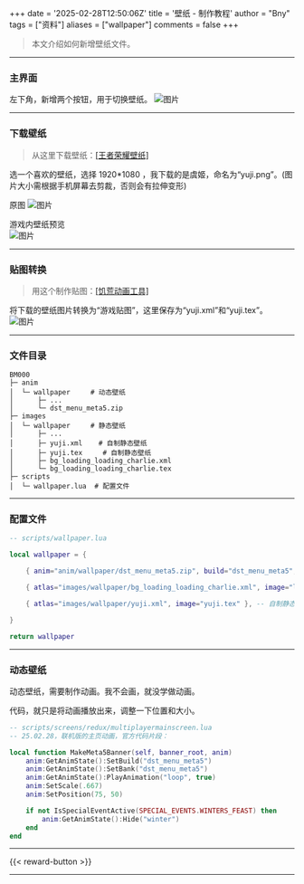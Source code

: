 +++
date = '2025-02-28T12:50:06Z'
title = '壁纸 - 制作教程'
author = "Bny"
tags = ["资料"]
aliases = ["wallpaper"]
comments = false
+++


> 本文介绍如何新增壁纸文件。

---

### 主界面

左下角，新增两个按钮，用于切换壁纸。
![图片](/img/P4fBhA3wmieFr7R.webp)

---

### 下载壁纸

> 从这里下载壁纸：[[王者荣耀壁纸]](https://pvp.qq.com/web201605/wallpaper.shtml)

选一个喜欢的壁纸，选择 1920*1080 ，我下载的是虞姬，命名为“yuji.png”。(图片大小需根据手机屏幕去剪裁，否则会有拉伸变形)  

原图
![图片](/img/v4MHC3xUAr8FyWt.webp)

游戏内壁纸预览  
![图片](/img/tBLPGvNRxAsuQlq.webp)

---

### 贴图转换

> 用这个制作贴图：[[饥荒动画工具]](https://dont-starve-anim-tool.pages.dev/src/TexTool/)  

将下载的壁纸图片转换为“游戏贴图”，这里保存为“yuji.xml”和“yuji.tex”。
![图片](/img/mB69v8zgZonOEkG.webp)

---

### 文件目录

``` shell
BM000  
├─ anim  
│  └─ wallpaper     # 动态壁纸  
│      ├─ ...  
│      └─ dst_menu_meta5.zip  
├─ images  
│  └─ wallpaper     # 静态壁纸  
│      ├─ ...  
│      ├─ yuji.xml    # 自制静态壁纸  
│      ├─ yuji.tex     # 自制静态壁纸  
│      ├─ bg_loading_loading_charlie.xml  
│      └─ bg_loading_loading_charlie.tex  
├─ scripts  
│  └─ wallpaper.lua  # 配置文件  
```

---

### 配置文件

``` lua
-- scripts/wallpaper.lua

local wallpaper = {

	{ anim="anim/wallpaper/dst_menu_meta5.zip", build="dst_menu_meta5", bank="dst_menu_meta5", fn=function(anim) anim:SetPosition(75, 0) anim:SetScale(0.85) anim:GetAnimState():Hide("winter") end }, -- 温蒂小恶魔沃尔特(隐藏冬季特效)

	{ atlas="images/wallpaper/bg_loading_loading_charlie.xml", image="loading_charlie.tex" },

	{ atlas="images/wallpaper/yuji.xml", image="yuji.tex" }, -- 自制静态壁纸

}

return wallpaper

```

---


### 动态壁纸

动态壁纸，需要制作动画。我不会画，就没学做动画。

代码，就只是将动画播放出来，调整一下位置和大小。

``` lua
-- scripts/screens/redux/multiplayermainscreen.lua
-- 25.02.28，联机版的主页动画，官方代码片段：

local function MakeMeta5Banner(self, banner_root, anim)
    anim:GetAnimState():SetBuild("dst_menu_meta5")
    anim:GetAnimState():SetBank("dst_menu_meta5")
    anim:GetAnimState():PlayAnimation("loop", true)
    anim:SetScale(.667)
    anim:SetPosition(75, 50)

    if not IsSpecialEventActive(SPECIAL_EVENTS.WINTERS_FEAST) then
        anim:GetAnimState():Hide("winter")
    end
end


```

---

{{< reward-button >}}

---
